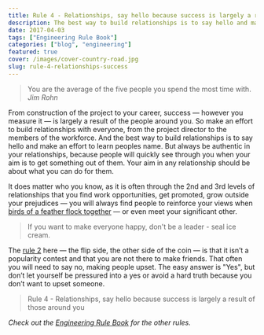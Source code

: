 ```yaml
---
title: Rule 4 - Relationships, say hello because success is largely a result of those around you.
description: The best way to build relationships is to say hello and make an effort to learn their name.
date: 2017-04-03
tags: ["Engineering Rule Book"]
categories: ["blog", "engineering"]
featured: true
cover: /images/cover-country-road.jpg
slug: rule-4-relationships-success
---
```


> You are the average of the five people you spend the most time with.
> <cite>Jim Rohn</cite>

From construction of the project to your career, success — however you measure it — is largely a result of the people around you. So make an effort to build relationships with everyone, from the project director to the members of the workforce. And the best way to build relationships is to say hello and make an effort to learn peoples name. But always be authentic in your relationships, because people will quickly see through you when your aim is to get something out of them. Your aim in any relationship should be about what you can do for them.

It does matter who you know, as it is often through the 2nd and 3rd levels of relationships that you find work opportunities, get promoted, grow outside your prejudices — you will always find people to reinforce your views when [birds of a feather flock together](http://www.urbandictionary.com/define.php?term=Birds%20of%20a%20feather%20flock%20together) — or even meet your significant other.

> If you want to make everyone happy, don't be a leader - seal ice cream.

The [rule 2](https://ianteda.com/engineering/rule-2-opposing-views.html) here — the flip side, the other side of the coin — is that it isn’t a popularity contest and that you are not there to make friends. That often you will need to say no, making people upset. The easy answer is "Yes", but don’t let yourself be pressured into a yes or avoid a hard truth because you don’t want to upset someone.

> Rule 4 - Relationships, say hello because success is largely a result of those around you

_Check out the [Engineering Rule Book](https://ianteda.com/engineering/rule-book.html) for the other rules._